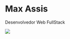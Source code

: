 <h1> Max Assis </h1>
<p align="justify"> Desenvolvedor Web FullStack </p>
<img src="https://img.shields.io/static/v1?color=blue&style=for-the-badge&logo=REACT"/>

